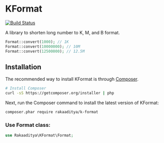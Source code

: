 # KFormat
[![Build Status](https://travis-ci.org/rakaaditya/k-format.svg?branch=master)](https://travis-ci.org/rakaaditya/k-format)

A library to shorten long number to K, M, and B format.

```php
Format::convert(1000); // 1K
Format::convert(10000000); // 10M
Format::convert(12500000); // 12.5M
```

## Installation

The recommended way to install KFormat is through
[Composer](http://getcomposer.org).

```bash
# Install Composer
curl -sS https://getcomposer.org/installer | php
```

Next, run the Composer command to install the latest version of KFormat:

```bash
composer.phar require rakaaditya/k-format
```

### Use Format class:
```php
use Rakaaditya\KFormat\Format;
```
